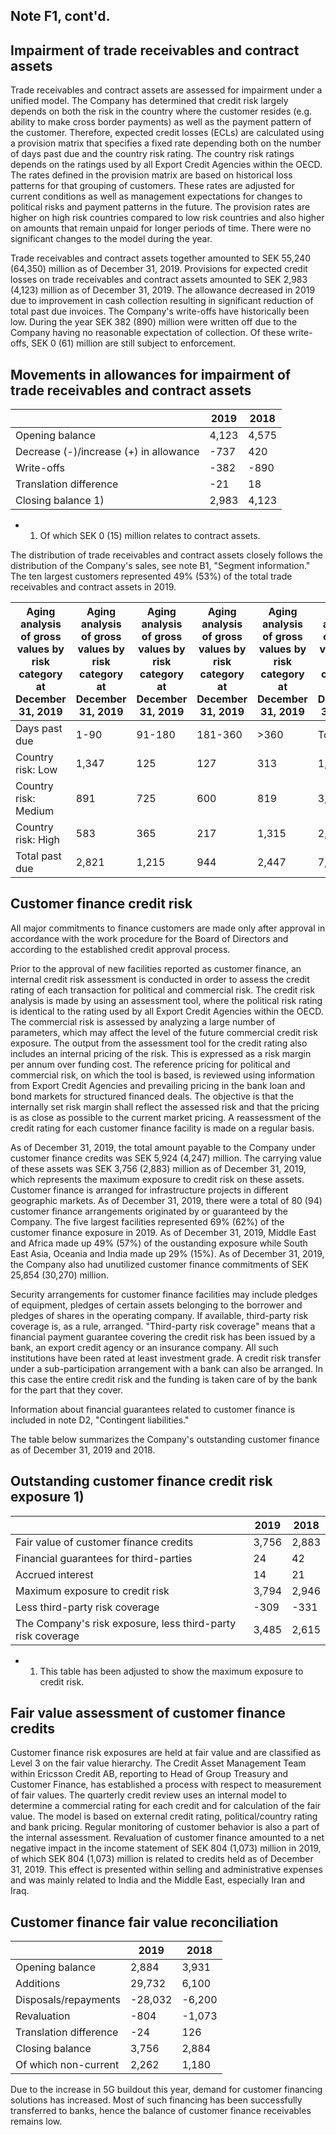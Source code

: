 ## Note F1, cont'd.

## Impairment of trade receivables and contract assets

Trade receivables and contract assets are assessed for impairment under a unified model. The Company has determined that credit risk largely depends on both the risk in the country where the customer resides (e.g. ability to make cross border payments) as well as the payment pattern of the customer. Therefore, expected credit losses (ECLs) are calculated using a provision matrix that specifies a fixed rate depending both on the number of days past due and the country risk rating. The country risk ratings depends on the ratings used by all Export Credit Agencies within the OECD. The rates defined in the provision matrix are based on historical loss patterns for that grouping of customers. These rates are adjusted for current conditions as well as management expectations for changes to political risks and payment patterns in the future. The provision rates are higher on high risk countries compared to low risk countries and also higher on amounts that remain unpaid for longer periods of time. There were no significant changes to the model during the year.

Trade receivables and contract assets together amounted to SEK 55,240 (64,350) million as of December 31, 2019. Provisions for expected credit losses on trade receivables and contract assets amounted to SEK 2,983 (4,123) million as of December 31, 2019. The allowance decreased in 2019 due to improvement in cash collection resulting in significant reduction of total past due invoices. The Company's write-offs have historically been low. During the year SEK 382 (890) million were written off due to the Company having no reasonable expectation of collection. Of these write-offs, SEK 0 (61) million are still subject to enforcement.

## Movements in allowances for impairment of trade receivables and contract assets

|                                        | 2019   | 2018   |
|----------------------------------------|--------|--------|
| Opening balance                        | 4,123  | 4,575  |
| Decrease (-)/increase (+) in allowance | -737   | 420    |
| Write-offs                             | -382   | -890   |
| Translation difference                 | -21    | 18     |
| Closing balance  1)                    | 2,983  | 4,123  |

- 1) Of which SEK 0 (15) million relates to contract assets.

The distribution of trade receivables and contract assets closely follows the distribution of the Company's sales, see note B1, "Segment information." The ten largest customers represented 49% (53%) of the total trade receivables and contract assets in 2019.

| Aging analysis of gross values by risk category at December 31, 2019   | Aging analysis of gross values by risk category at December 31, 2019   | Aging analysis of gross values by risk category at December 31, 2019   | Aging analysis of gross values by risk category at December 31, 2019   | Aging analysis of gross values by risk category at December 31, 2019   | Aging analysis of gross values by risk category at December 31, 2019   |
|------------------------------------------------------------------------|------------------------------------------------------------------------|------------------------------------------------------------------------|------------------------------------------------------------------------|------------------------------------------------------------------------|------------------------------------------------------------------------|
| Days past due                                                          | 1-90                                                                   | 91-180                                                                 | 181-360                                                                | >360                                                                   | Total                                                                  |
| Country risk: Low                                                      | 1,347                                                                  | 125                                                                    | 127                                                                    | 313                                                                    | 1,912                                                                  |
| Country risk: Medium                                                   | 891                                                                    | 725                                                                    | 600                                                                    | 819                                                                    | 3,035                                                                  |
| Country risk: High                                                     | 583                                                                    | 365                                                                    | 217                                                                    | 1,315                                                                  | 2,480                                                                  |
| Total past due                                                         | 2,821                                                                  | 1,215                                                                  | 944                                                                    | 2,447                                                                  | 7,427                                                                  |

## Customer finance credit risk

All major commitments to finance customers are made only after approval in accordance with the work procedure for the Board of Directors and according to the established credit approval process.

Prior to the approval of new facilities reported as customer finance, an internal credit risk assessment is conducted in order to assess the credit rating of each transaction for political and commercial risk. The credit risk analysis is made by using an assessment tool, where the political risk rating is identical to the rating used by all Export Credit Agencies within the OECD. The commercial risk is assessed by analyzing a large number of parameters, which may affect the level of the future commercial credit risk exposure. The output from the assessment tool for the credit rating also includes an internal pricing of the risk. This is expressed as a risk margin per annum over funding cost. The reference pricing for political and commercial risk, on which the tool is based, is reviewed using information from Export Credit Agencies and prevailing pricing in the bank loan and bond markets for structured financed deals. The objective is that the internally set risk margin shall reflect the assessed risk and that the pricing is as close as possible to the current market pricing. A reassessment of the credit rating for each customer finance facility is made on a regular basis.

As of December 31, 2019, the total amount payable to the Company under customer finance credits was SEK 5,924 (4,247) million. The carrying value of these assets was SEK 3,756 (2,883) million as of December 31, 2019, which represents the maximum exposure to credit risk on these assets. Customer finance is arranged for infrastructure projects in different geographic markets. As of December 31, 2019, there were a total of 80 (94) customer finance arrangements originated by or guaranteed by the Company. The five largest facilities represented 69% (62%) of the customer finance exposure in 2019. As of December 31, 2019, Middle East and Africa made up 49% (57%) of the oustanding exposure while South East Asia, Oceania and India made up 29% (15%). As of December 31, 2019, the Company also had unutilized customer finance commitments of SEK 25,854 (30,270) million.

Security arrangements for customer finance facilities may include pledges of equipment, pledges of certain assets belonging to the borrower and pledges of shares in the operating company. If available, third-party risk coverage is, as a rule, arranged. "Third-party risk coverage" means that a financial payment guarantee covering the credit risk has been issued by a bank, an export credit agency or an insurance company. All such institutions have been rated at least investment grade. A credit risk transfer under a sub-participation arrangement with a bank can also be arranged. In this case the entire credit risk and the funding is taken care of by the bank for the part that they cover.

Information about financial guarantees related to customer finance is included in note D2, "Contingent liabilities."

The table below summarizes the Company's outstanding customer finance as of December 31, 2019 and 2018.

## Outstanding customer finance credit risk exposure 1)

|                                                             | 2019   | 2018   |
|-------------------------------------------------------------|--------|--------|
| Fair value of customer finance credits                      | 3,756  | 2,883  |
| Financial guarantees for third-parties                      | 24     | 42     |
| Accrued interest                                            | 14     | 21     |
| Maximum exposure to credit risk                             | 3,794  | 2,946  |
| Less third-party risk coverage                              | -309   | -331   |
| The Company's risk exposure, less third-party risk coverage | 3,485  | 2,615  |

- 1) This table has been adjusted to show the maximum exposure to credit risk.

## Fair value assessment of customer finance credits

Customer finance risk exposures are held at fair value and are classified as Level 3 on the fair value hierarchy. The Credit Asset Management Team within Ericsson Credit AB, reporting to Head of Group Treasury and Customer Finance, has established a process with respect to measurement of fair values. The quarterly credit review uses an internal model to determine a commercial rating for each credit and for calculation of the fair value. The model is based on external credit rating, political/country rating and bank pricing. Regular monitoring of customer behavior is also a part of the internal assessment. Revaluation of customer finance amounted to a net negative impact in the income statement of SEK 804 (1,073) million in 2019, of which SEK 804 (1,073) million is related to credits held as of December 31, 2019. This effect is presented within selling and administrative expenses and was mainly related to India and the Middle East, especially Iran and Iraq.

## Customer finance fair value reconciliation

|                        | 2019    | 2018   |
|------------------------|---------|--------|
| Opening balance        | 2,884   | 3,931  |
| Additions              | 29,732  | 6,100  |
| Disposals/repayments   | -28,032 | -6,200 |
| Revaluation            | -804    | -1,073 |
| Translation difference | -24     | 126    |
| Closing balance        | 3,756   | 2,884  |
| Of which non-current   | 2,262   | 1,180  |

Due to the increase in 5G buildout this year, demand for customer financing solutions has increased. Most of such financing has been successfully transferred to banks, hence the balance of customer finance receivables remains low.